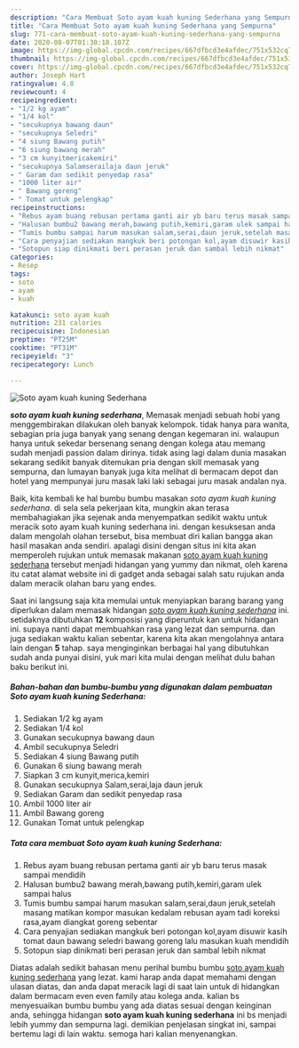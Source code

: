 ```yaml
---
description: "Cara Membuat Soto ayam kuah kuning Sederhana yang Sempurna"
title: "Cara Membuat Soto ayam kuah kuning Sederhana yang Sempurna"
slug: 771-cara-membuat-soto-ayam-kuah-kuning-sederhana-yang-sempurna
date: 2020-08-07T01:30:18.107Z
image: https://img-global.cpcdn.com/recipes/667dfbcd3e4afdec/751x532cq70/soto-ayam-kuah-kuning-sederhana-foto-resep-utama.jpg
thumbnail: https://img-global.cpcdn.com/recipes/667dfbcd3e4afdec/751x532cq70/soto-ayam-kuah-kuning-sederhana-foto-resep-utama.jpg
cover: https://img-global.cpcdn.com/recipes/667dfbcd3e4afdec/751x532cq70/soto-ayam-kuah-kuning-sederhana-foto-resep-utama.jpg
author: Joseph Hart
ratingvalue: 4.8
reviewcount: 4
recipeingredient:
- "1/2 kg ayam"
- "1/4 kol"
- "secukupnya bawang daun"
- "secukupnya Seledri"
- "4 siung Bawang putih"
- "6 siung bawang merah"
- "3 cm kunyitmericakemiri"
- "secukupnya Salamserailaja daun jeruk"
- " Garam dan sedikit penyedap rasa"
- "1000 liter air"
- " Bawang goreng"
- " Tomat untuk pelengkap"
recipeinstructions:
- "Rebus ayam buang rebusan pertama ganti air yb baru terus masak sampai mendidih"
- "Halusan bumbu2 bawang merah,bawang putih,kemiri,garam ulek sampai halus"
- "Tumis bumbu sampai harum masukan salam,serai,daun jeruk,setelah masang matikan kompor masukan kedalam rebusan ayam tadi koreksi rasa,ayam diangkat goreng sebentar"
- "Cara penyajian sediakan mangkuk beri potongan kol,ayam disuwir kasih tomat daun bawang seledri bawang goreng lalu masukan kuah mendidih"
- "Sotopun siap dinikmati beri perasan jeruk dan sambal lebih nikmat"
categories:
- Resep
tags:
- soto
- ayam
- kuah

katakunci: soto ayam kuah 
nutrition: 231 calories
recipecuisine: Indonesian
preptime: "PT25M"
cooktime: "PT31M"
recipeyield: "3"
recipecategory: Lunch

---
```



![Soto ayam kuah kuning Sederhana](https://img-global.cpcdn.com/recipes/667dfbcd3e4afdec/751x532cq70/soto-ayam-kuah-kuning-sederhana-foto-resep-utama.jpg)

<b><i>soto ayam kuah kuning sederhana</i></b>, Memasak menjadi sebuah hobi yang menggembirakan dilakukan oleh banyak kelompok. tidak hanya para wanita, sebagian pria juga banyak yang senang dengan kegemaran ini. walaupun hanya untuk sekedar bersenang senang dengan kolega atau memang sudah menjadi passion dalam dirinya. tidak asing lagi dalam dunia masakan sekarang sedikit banyak ditemukan pria dengan skill memasak yang sempurna, dan lumayan banyak juga kita melihat di bermacam depot dan hotel yang mempunyai juru masak laki laki sebagai juru masak andalan nya.

Baik, kita kembali ke hal bumbu bumbu masakan <i>soto ayam kuah kuning sederhana</i>. di sela sela pekerjaan kita, mungkin akan terasa membahagiakan jika sejenak anda menyempatkan sedikit waktu untuk meracik soto ayam kuah kuning sederhana ini. dengan kesuksesan anda dalam mengolah olahan tersebut, bisa membuat diri kalian bangga akan hasil masakan anda sendiri. apalagi disini dengan situs ini kita akan memperoleh rujukan untuk memasak makanan <u>soto ayam kuah kuning sederhana</u> tersebut menjadi hidangan yang yummy dan nikmat, oleh karena itu catat alamat website ini di gadget anda sebagai salah satu rujukan anda dalam meracik olahan baru yang endes.




Saat ini langsung saja kita memulai untuk menyiapkan barang barang yang diperlukan dalam memasak hidangan <u><i>soto ayam kuah kuning sederhana</i></u> ini. setidaknya dibutuhkan <b>12</b> komposisi yang diperuntuk kan untuk hidangan ini. supaya nanti dapat membuahkan rasa yang lezat dan sempurna. dan juga sediakan waktu kalian sebentar, karena kita akan mengolahnya antara lain dengan <b>5</b> tahap. saya menginginkan berbagai hal yang dibutuhkan sudah anda punyai disini, yuk mari kita mulai dengan melihat dulu bahan baku berikut ini.

<!--inarticleads1-->

##### Bahan-bahan dan bumbu-bumbu yang digunakan dalam pembuatan Soto ayam kuah kuning Sederhana:

1. Sediakan 1/2 kg ayam
1. Sediakan 1/4 kol
1. Gunakan secukupnya bawang daun
1. Ambil secukupnya Seledri
1. Sediakan 4 siung Bawang putih
1. Gunakan 6 siung bawang merah
1. Siapkan 3 cm kunyit,merica,kemiri
1. Gunakan secukupnya Salam,serai,laja daun jeruk
1. Sediakan  Garam dan sedikit penyedap rasa
1. Ambil 1000 liter air
1. Ambil  Bawang goreng
1. Gunakan  Tomat untuk pelengkap




<!--inarticleads2-->

##### Tata cara membuat Soto ayam kuah kuning Sederhana:

1. Rebus ayam buang rebusan pertama ganti air yb baru terus masak sampai mendidih
1. Halusan bumbu2 bawang merah,bawang putih,kemiri,garam ulek sampai halus
1. Tumis bumbu sampai harum masukan salam,serai,daun jeruk,setelah masang matikan kompor masukan kedalam rebusan ayam tadi koreksi rasa,ayam diangkat goreng sebentar
1. Cara penyajian sediakan mangkuk beri potongan kol,ayam disuwir kasih tomat daun bawang seledri bawang goreng lalu masukan kuah mendidih
1. Sotopun siap dinikmati beri perasan jeruk dan sambal lebih nikmat




Diatas adalah sedikit bahasan menu perihal bumbu bumbu <u>soto ayam kuah kuning sederhana</u> yang lezat. kami harap anda dapat memahami dengan ulasan diatas, dan anda dapat meracik lagi di saat lain untuk di hidangkan dalam bermacam even even family atau kolega anda. kalian bs menyesuaikan bumbu bumbu yang ada diatas sesuai dengan keinginan anda, sehingga hidangan <b>soto ayam kuah kuning sederhana</b> ini bs menjadi lebih yummy dan sempurna lagi. demikian penjelasan singkat ini, sampai bertemu lagi di lain waktu. semoga hari kalian menyenangkan.
